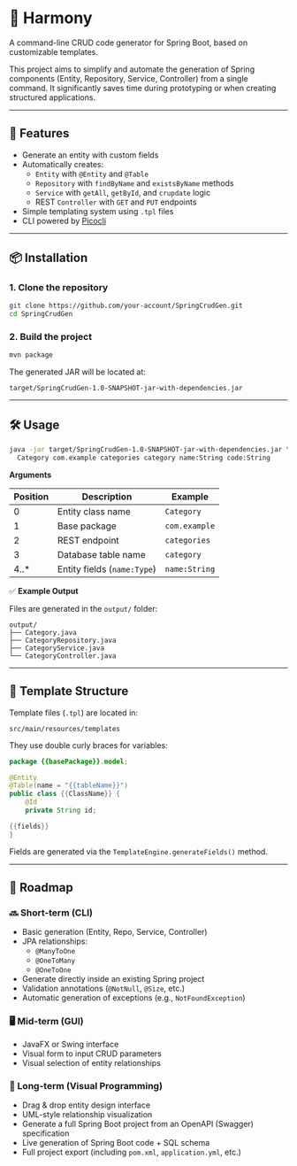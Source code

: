 # 🧩 Harmony

A command-line CRUD code generator for Spring Boot, based on customizable templates.

This project aims to simplify and automate the generation of Spring components (Entity, Repository, Service, Controller) from a single command. It significantly saves time during prototyping or when creating structured applications.

---

## 🚀 Features

- Generate an entity with custom fields
- Automatically creates:
    - `Entity` with `@Entity` and `@Table`
    - `Repository` with `findByName` and `existsByName` methods
    - `Service` with `getAll`, `getById`, and `crupdate` logic
    - REST `Controller` with `GET` and `PUT` endpoints
- Simple templating system using `.tpl` files
- CLI powered by [Picocli](https://picocli.info/)

---

## 📦 Installation

### 1. Clone the repository

```bash
git clone https://github.com/your-account/SpringCrudGen.git
cd SpringCrudGen
```

### 2. Build the project

```bash
mvn package
```

The generated JAR will be located at:

```
target/SpringCrudGen-1.0-SNAPSHOT-jar-with-dependencies.jar
```

---

## 🛠 Usage

```bash
java -jar target/SpringCrudGen-1.0-SNAPSHOT-jar-with-dependencies.jar \
  Category com.example categories category name:String code:String
```

**Arguments**

| Position | Description                        | Example       |
|----------|------------------------------------|---------------|
| 0        | Entity class name                  | `Category`    |
| 1        | Base package                       | `com.example` |
| 2        | REST endpoint                      | `categories`  |
| 3        | Database table name                | `category`    |
| 4..*     | Entity fields (`name:Type`)        | `name:String` |

✅ **Example Output**

Files are generated in the `output/` folder:

```
output/
├── Category.java
├── CategoryRepository.java
├── CategoryService.java
└── CategoryController.java
```

---

## 🧱 Template Structure

Template files (`.tpl`) are located in:

```
src/main/resources/templates
```

They use double curly braces for variables:

```java
package {{basePackage}}.model;

@Entity
@Table(name = "{{tableName}}")
public class {{ClassName}} {
    @Id
    private String id;

{{fields}}
}
```

Fields are generated via the `TemplateEngine.generateFields()` method.

---

## 📅 Roadmap

### 🔜 Short-term (CLI)

- Basic generation (Entity, Repo, Service, Controller)
- JPA relationships:
    - `@ManyToOne`
    - `@OneToMany`
    - `@OneToOne`
- Generate directly inside an existing Spring project
- Validation annotations (`@NotNull`, `@Size`, etc.)
- Automatic generation of exceptions (e.g., `NotFoundException`)

### 🖥️ Mid-term (GUI)

- JavaFX or Swing interface
- Visual form to input CRUD parameters
- Visual selection of entity relationships

### 🧠 Long-term (Visual Programming)

- Drag & drop entity design interface
- UML-style relationship visualization
- Generate a full Spring Boot project from an OpenAPI (Swagger) specification
- Live generation of Spring Boot code + SQL schema
- Full project export (including `pom.xml`, `application.yml`, etc.)
